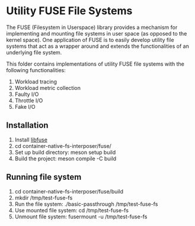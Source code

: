 # Utility FUSE File Systems

The FUSE (Filesystem in Userspace) library provides a mechanism for implementing and mounting file systems in user space (as opposed to the kernel space). One application of FUSE is to easily develop utility file systems that act as a wrapper around and extends the functionalities of an underlying file system.  

This folder contains implementations of utility FUSE file systems with the following functionalities:  
1) Workload tracing  
2) Workload metric collection  
3) Faulty I/O   
4) Throttle I/O  
5) Fake I/O

## Installation

1) Install [libfuse](https://github.com/libfuse/libfuse)  
2) cd container-native-fs-interposer/fuse/  
3) Set up build directory: meson setup build  
4) Build the project: meson compile -C build

## Running file system  

1) cd container-native-fs-interposer/fuse/build    
2) mkdir /tmp/test-fuse-fs   
2) Run the file system: ./basic-passthrough /tmp/test-fuse-fs  
4) Use mounted file system: cd /tmp/test-fuse-fs  
3) Unmount file system: fusermount -u /tmp/test-fuse-fs  